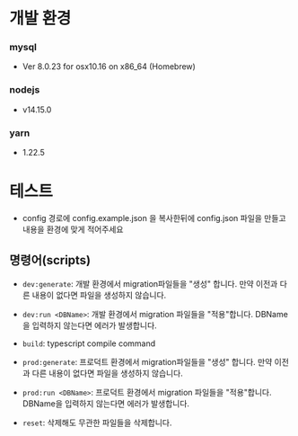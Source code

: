 # 개발 환경

### mysql

  - Ver 8.0.23 for osx10.16 on x86_64 (Homebrew)  
### nodejs 
  - v14.15.0


### yarn
 - 1.22.5


# 테스트
 - config 경로에 config.example.json 을 복사한뒤에 config.json 파일을 만들고 내용을 환경에 맞게 적어주세요
  

 ## 명령어(scripts)

  - `dev:generate`: 개발 환경에서 migration파일들을 "생성" 합니다. 만약 이전과 다른 내용이 없다면 파일을 생성하지 않습니다.
  
  - `dev:run <DBName>`: 개발 환경에서 migration 파일들을 "적용"합니다. DBName을 입력하지 않는다면 에러가 발생합니다.

  - `build`: typescript compile command
  - `prod:generate`: 프로덕트 환경에서 migration파일들을 "생성" 합니다. 만약 이전과 다른 내용이 없다면 파일을 생성하지 않습니다.
  - `prod:run <DBName>`: 프로덕트 환경에서 migration 파일들을 "적용"합니다. DBName을 입력하지 않는다면 에러가 발생합니다.


-  `reset`: 삭제해도 무관한 파일들을 삭제합니다.
